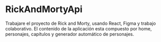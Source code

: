 # RickAndMortyApi
Trabajare el proyecto de Rick and Morty, usando React, Figma y trabajo colaborativo. El contenido de la aplicación esta compuesto por home, personajes, capítulos y generador automático de personajes.
